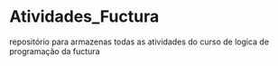 # Atividades_Fuctura
repositório para armazenas todas as atividades do curso de logica de programação da fuctura

